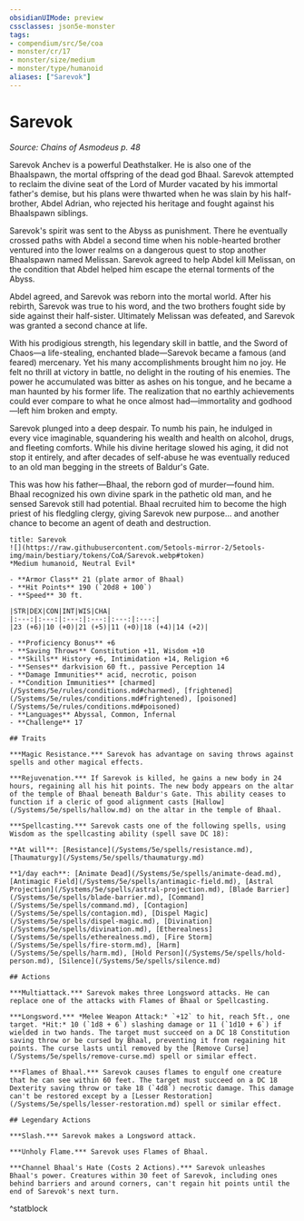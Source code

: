 ```yaml
---
obsidianUIMode: preview
cssclasses: json5e-monster
tags:
- compendium/src/5e/coa
- monster/cr/17
- monster/size/medium
- monster/type/humanoid
aliases: ["Sarevok"]
---
```

# Sarevok
*Source: Chains of Asmodeus p. 48*  

Sarevok Anchev is a powerful Deathstalker. He is also one of the Bhaalspawn, the mortal offspring of the dead god Bhaal. Sarevok attempted to reclaim the divine seat of the Lord of Murder vacated by his immortal father's demise, but his plans were thwarted when he was slain by his half-brother, Abdel Adrian, who rejected his heritage and fought against his Bhaalspawn siblings.

Sarevok's spirit was sent to the Abyss as punishment. There he eventually crossed paths with Abdel a second time when his noble-hearted brother ventured into the lower realms on a dangerous quest to stop another Bhaalspawn named Melissan. Sarevok agreed to help Abdel kill Melissan, on the condition that Abdel helped him escape the eternal torments of the Abyss.

Abdel agreed, and Sarevok was reborn into the mortal world. After his rebirth, Sarevok was true to his word, and the two brothers fought side by side against their half-sister. Ultimately Melissan was defeated, and Sarevok was granted a second chance at life.

With his prodigious strength, his legendary skill in battle, and the Sword of Chaos—a life-stealing, enchanted blade—Sarevok became a famous (and feared) mercenary. Yet his many accomplishments brought him no joy. He felt no thrill at victory in battle, no delight in the routing of his enemies. The power he accumulated was bitter as ashes on his tongue, and he became a man haunted by his former life. The realization that no earthly achievements could ever compare to what he once almost had—immortality and godhood—left him broken and empty.

Sarevok plunged into a deep despair. To numb his pain, he indulged in every vice imaginable, squandering his wealth and health on alcohol, drugs, and fleeting comforts. While his divine heritage slowed his aging, it did not stop it entirely, and after decades of self-abuse he was eventually reduced to an old man begging in the streets of Baldur's Gate.

This was how his father—Bhaal, the reborn god of murder—found him. Bhaal recognized his own divine spark in the pathetic old man, and he sensed Sarevok still had potential. Bhaal recruited him to become the high priest of his fledgling clergy, giving Sarevok new purpose... and another chance to become an agent of death and destruction.

```ad-statblock
title: Sarevok
![](https://raw.githubusercontent.com/5etools-mirror-2/5etools-img/main/bestiary/tokens/CoA/Sarevok.webp#token)
*Medium humanoid, Neutral Evil*

- **Armor Class** 21 (plate armor of Bhaal)
- **Hit Points** 190 (`20d8 + 100`)
- **Speed** 30 ft.

|STR|DEX|CON|INT|WIS|CHA|
|:---:|:---:|:---:|:---:|:---:|:---:|
|23 (+6)|10 (+0)|21 (+5)|11 (+0)|18 (+4)|14 (+2)|

- **Proficiency Bonus** +6
- **Saving Throws** Constitution +11, Wisdom +10
- **Skills** History +6, Intimidation +14, Religion +6
- **Senses** darkvision 60 ft., passive Perception 14
- **Damage Immunities** acid, necrotic, poison
- **Condition Immunities** [charmed](/Systems/5e/rules/conditions.md#charmed), [frightened](/Systems/5e/rules/conditions.md#frightened), [poisoned](/Systems/5e/rules/conditions.md#poisoned)
- **Languages** Abyssal, Common, Infernal
- **Challenge** 17

## Traits

***Magic Resistance.*** Sarevok has advantage on saving throws against spells and other magical effects.

***Rejuvenation.*** If Sarevok is killed, he gains a new body in 24 hours, regaining all his hit points. The new body appears on the altar of the temple of Bhaal beneath Baldur's Gate. This ability ceases to function if a cleric of good alignment casts [Hallow](/Systems/5e/spells/hallow.md) on the altar in the temple of Bhaal.

***Spellcasting.*** Sarevok casts one of the following spells, using Wisdom as the spellcasting ability (spell save DC 18):

**At will**: [Resistance](/Systems/5e/spells/resistance.md), [Thaumaturgy](/Systems/5e/spells/thaumaturgy.md)

**1/day each**: [Animate Dead](/Systems/5e/spells/animate-dead.md), [Antimagic Field](/Systems/5e/spells/antimagic-field.md), [Astral Projection](/Systems/5e/spells/astral-projection.md), [Blade Barrier](/Systems/5e/spells/blade-barrier.md), [Command](/Systems/5e/spells/command.md), [Contagion](/Systems/5e/spells/contagion.md), [Dispel Magic](/Systems/5e/spells/dispel-magic.md), [Divination](/Systems/5e/spells/divination.md), [Etherealness](/Systems/5e/spells/etherealness.md), [Fire Storm](/Systems/5e/spells/fire-storm.md), [Harm](/Systems/5e/spells/harm.md), [Hold Person](/Systems/5e/spells/hold-person.md), [Silence](/Systems/5e/spells/silence.md)

## Actions

***Multiattack.*** Sarevok makes three Longsword attacks. He can replace one of the attacks with Flames of Bhaal or Spellcasting.

***Longsword.*** *Melee Weapon Attack:* `+12` to hit, reach 5ft., one target. *Hit:* 10 (`1d8 + 6`) slashing damage or 11 (`1d10 + 6`) if wielded in two hands. The target must succeed on a DC 18 Constitution saving throw or be cursed by Bhaal, preventing it from regaining hit points. The curse lasts until removed by the [Remove Curse](/Systems/5e/spells/remove-curse.md) spell or similar effect.

***Flames of Bhaal.*** Sarevok causes flames to engulf one creature that he can see within 60 feet. The target must succeed on a DC 18 Dexterity saving throw or take 18 (`4d8`) necrotic damage. This damage can't be restored except by a [Lesser Restoration](/Systems/5e/spells/lesser-restoration.md) spell or similar effect.

## Legendary Actions

***Slash.*** Sarevok makes a Longsword attack.

***Unholy Flame.*** Sarevok uses Flames of Bhaal.

***Channel Bhaal's Hate (Costs 2 Actions).*** Sarevok unleashes Bhaal's power. Creatures within 30 feet of Sarevok, including ones behind barriers and around corners, can't regain hit points until the end of Sarevok's next turn.
```
^statblock